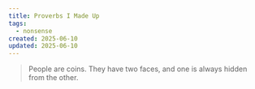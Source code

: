 ```yaml
---
title: Proverbs I Made Up
tags:
  - nonsense
created: 2025-06-10
updated: 2025-06-10
---
```


> People are coins. They have two faces, and one is always hidden from the other.